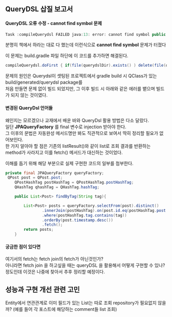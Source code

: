 ## QueryDSL 삽질 보고서

#### QueryDSL 오류 수정 - cannot find symbol 문제 
```java
Task :compileQuerydsl FAILED java:13: error: cannot find symbol public class Guestbook extends BaseEntity { ^ symbol: class BaseEntity Note: Running JPAAnnotationProcessor 1 error FAILURE: Build failed with an exception. * What went wrong: Execution failed for task ':compileQuerydsl'. > java.lang.IllegalStateException: Found no type for BaseEntity
```
분명히 책에서 하라는 대로 다 했는데 이런식으로 **cannot find symbol** 문제가 터졌다               
                  
이 문제는 build.gradle 파일 하단에 이 코드를 추가하면 해결된다.       
```java 
compileQuerydsl.doFirst { if(file(querydslDir).exists() ) delete(file(querydslDir)) }
```
문제의 원인은 Querydsl이 셋팅된 프로젝트에서 gradle build 시 QClass가 있는 build/generated/querydsl package를                
처음 만들면 문제 없이 빌드 되었지만, 그 이후 빌드 시 아래와 같은 에러를 뱉으며 빌드가 되지 않는 것이였다.                   

#### 변경된 QueryDsl 언어들
왜인지는 모르겠으나 교재에서 배운 바와 QueryDsl 활용 방법은 다소 달랐다.             
일단 **JPAQueryFactory** 를 final 변수로 injection 받아야 한다.         
그 이후의 문법은 자동완성 메서드명만 봐도 직관적으로 보여서 딱히 정리할 필요가 없어보인다.             
한 가지 알아야 할 점은 기존의 listResult()와 같이 list로 조회 결과를 반환하는 method가 사라지고 이를 fetch() 메서드가 대신하는 것이었다.          

이해를 돕기 위해 해당 부분으로 실제 구현한 코드의 일부를 첨부한다.
```java
private final JPAQueryFactory queryFactory;
 QPost post = QPost.post;
    QPostHashTag postHashTag = QPostHashTag.postHashTag;
    QHashTag qhashTag = QHashTag.hashTag;

    public List<Post> findByTag(String tag){

        List<Post> posts = queryFactory.selectFrom(post).distinct()
                .innerJoin(postHashTag).on(post.id.eq(postHashTag.post.id))
                .where(postHashTag.tag.contains(tag))
                .orderBy(post.timestamp.desc())
                .fetch();
        return posts;
    }
```
#### 궁금한 점이 있다면 
여기서의 fetch는 fetch join의 fetch가 아닌것인가?         
아니라면 fetch join 을 하고싶을 때는 queryDSL 을 활용해서 어떻게 구현할 수 있나?              
정도인데 이것은 나중에 찾아서 추후 정리할 예정이다.              


## 성능과 구현 개선 관련 고민 

Entity에서 연관관계로 이미 필드가 있는 List는 따로 조회 repository가 필요없지 않을까? (예를 들어 각 포스트에 해당하는 comment들 list 조회)                     
